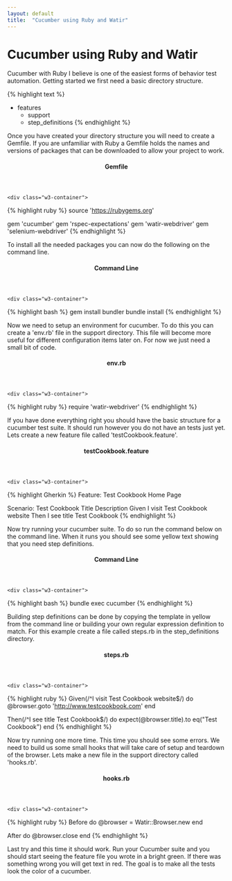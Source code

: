 ```yaml
---
layout: default
title:  "Cucumber using Ruby and Watir"
---
```


# Cucumber using Ruby and Watir

Cucumber with Ruby I believe is one of the easiest forms of behavior test 
automation.  Getting started we first need a basic directory structure.

{% highlight text %}
- features
  - support
  - step_definitions
{% endhighlight %}

Once you have created your directory structure you will need to create a 
Gemfile.  If you are unfamiliar with Ruby a Gemfile holds the names and versions
of packages that can be downloaded to allow your project to work.

<div class="w3-card">
    <header class="w3-container w3-blue">
      <h4>Gemfile</h4>
    </header>
    
    <div class="w3-container">
{% highlight ruby %}
source 'https://rubygems.org'

gem 'cucumber'
gem 'rspec-expectations'
gem 'watir-webdriver'
gem 'selenium-webdriver'
{% endhighlight %}
    </div>
</div>

To install all the needed packages you can now do the following on the command
line. 

<div class="w3-card">
    <header class="w3-container w3-grey">
      <h4>Command Line</h4>
    </header>
    
    <div class="w3-container">
{% highlight bash %}
gem install bundler
bundle install
{% endhighlight %}
    </div>
</div>

Now we need to setup an environment for cucumber.  To do this you can create a
'env.rb' file in the support directory.  This file will become more useful for 
different configuration items later on.  For now we just need a small bit of 
code.
<div class="w3-card">
    <header class="w3-container w3-blue">
      <h4>env.rb</h4>
    </header>
    
    <div class="w3-container">
{% highlight ruby %}
require 'watir-webdriver'
{% endhighlight %}
    </div>
</div>

If you have done everything right you should have the basic structure for a 
cucumber test suite.  It should run however you do not have an tests just yet.
Lets create a new feature file called 'testCookbook.feature'.
<div class="w3-card">
    <header class="w3-container w3-blue">
      <h4>testCookbook.feature</h4>
    </header>
    
    <div class="w3-container">
{% highlight Gherkin %}
Feature: Test Cookbook Home Page

  Scenario: Test Cookbook Title Description
    Given I visit Test Cookbook website
    Then I see title Test Cookbook
{% endhighlight %}
    </div>
</div>

Now try running your cucumber suite.  To do so run the command below on the 
command line.  When it runs you should see some yellow text showing that you
need step definitions.

<div class="w3-card">
    <header class="w3-container w3-grey">
      <h4>Command Line</h4>
    </header>
    
    <div class="w3-container">
{% highlight bash %}
bundle exec cucumber
{% endhighlight %}
    </div>
</div>

Building step definitions can be done by copying the template in yellow from the
command line or building your own regular expression definition to match. For 
this example create a file called steps.rb in the step_definitions directory.

<div class="w3-card">
    <header class="w3-container w3-blue">
      <h4>steps.rb</h4>
    </header>
    
    <div class="w3-container">
{% highlight ruby %}
Given(/^I visit Test Cookbook website$/) do
  @browser.goto 'http://www.testcookbook.com'
end

Then(/^I see title Test Cookbook$/) do
  expect(@browser.title).to eq("Test Cookbook")
end
{% endhighlight %}
    </div>
</div>

Now try running one more time.  This time you should see some errors.  We need
to build us some small hooks that will take care of setup and teardown of the 
browser.  Lets make a new file in the support directory called 'hooks.rb'.

<div class="w3-card">
    <header class="w3-container w3-blue">
      <h4>hooks.rb</h4>
    </header>
    
    <div class="w3-container">
{% highlight ruby %}
Before do 
  @browser = Watir::Browser.new
end

After do
  @browser.close
end
{% endhighlight %}
    </div>
</div>

Last try and this time it should work.  Run your Cucumber suite and you should
start seeing the feature file you wrote in a bright green.  If there was 
something wrong you will get text in red.  The goal is to make all the tests 
look the color of a cucumber.  